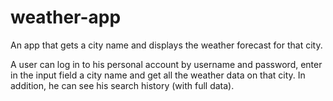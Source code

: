 # weather-app
An app that gets a city name and displays the weather forecast for that city.

A user can log in to his personal account by username and password, enter in the input field a city name and get all the weather data on that city.
In addition, he can see his search history (with full data).
